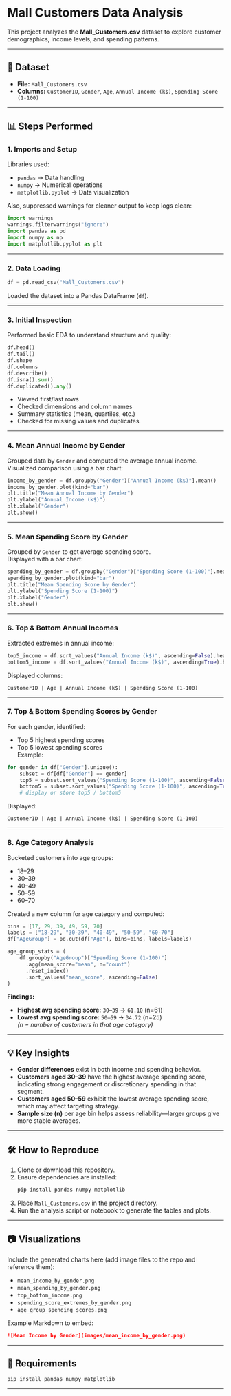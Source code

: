 # Mall Customers Data Analysis

This project analyzes the **Mall_Customers.csv** dataset to explore customer demographics, income levels, and spending patterns.

---

## 📂 Dataset
- **File:** `Mall_Customers.csv`
- **Columns:** `CustomerID`, `Gender`, `Age`, `Annual Income (k$)`, `Spending Score (1-100)`

---

## 📊 Steps Performed

### 1. **Imports and Setup**
Libraries used:
- `pandas` → Data handling
- `numpy` → Numerical operations
- `matplotlib.pyplot` → Data visualization  

Also, suppressed warnings for cleaner output to keep logs clean:
```python
import warnings
warnings.filterwarnings("ignore")
import pandas as pd
import numpy as np
import matplotlib.pyplot as plt
```

---

### 2. **Data Loading**
```python
df = pd.read_csv("Mall_Customers.csv")
```
Loaded the dataset into a Pandas DataFrame (`df`).

---

### 3. **Initial Inspection**
Performed basic EDA to understand structure and quality:
```python
df.head()
df.tail()
df.shape
df.columns
df.describe()
df.isna().sum()
df.duplicated().any()
```
- Viewed first/last rows
- Checked dimensions and column names
- Summary statistics (mean, quartiles, etc.)
- Checked for missing values and duplicates

---

### 4. **Mean Annual Income by Gender**
Grouped data by `Gender` and computed the average annual income.  
Visualized comparison using a bar chart:
```python
income_by_gender = df.groupby("Gender")["Annual Income (k$)"].mean()
income_by_gender.plot(kind="bar")
plt.title("Mean Annual Income by Gender")
plt.ylabel("Annual Income (k$)")
plt.xlabel("Gender")
plt.show()
```

---

### 5. **Mean Spending Score by Gender**
Grouped by `Gender` to get average spending score.  
Displayed with a bar chart:
```python
spending_by_gender = df.groupby("Gender")["Spending Score (1-100)"].mean()
spending_by_gender.plot(kind="bar")
plt.title("Mean Spending Score by Gender")
plt.ylabel("Spending Score (1-100)")
plt.xlabel("Gender")
plt.show()
```

---

### 6. **Top & Bottom Annual Incomes**
Extracted extremes in annual income:
```python
top5_income = df.sort_values("Annual Income (k$)", ascending=False).head(5)
bottom5_income = df.sort_values("Annual Income (k$)", ascending=True).head(5)
```
Displayed columns:
```
CustomerID | Age | Annual Income (k$) | Spending Score (1-100)
```

---

### 7. **Top & Bottom Spending Scores by Gender**
For each gender, identified:
- Top 5 highest spending scores
- Top 5 lowest spending scores  
Example:
```python
for gender in df["Gender"].unique():
    subset = df[df["Gender"] == gender]
    top5 = subset.sort_values("Spending Score (1-100)", ascending=False).head(5)
    bottom5 = subset.sort_values("Spending Score (1-100)", ascending=True).head(5)
    # display or store top5 / bottom5
```
Displayed:
```
CustomerID | Age | Annual Income (k$) | Spending Score (1-100)
```

---

### 8. **Age Category Analysis**
Bucketed customers into age groups:
- 18–29
- 30–39
- 40–49
- 50–59
- 60–70

Created a new column for age category and computed:
```python
bins = [17, 29, 39, 49, 59, 70]
labels = ["18-29", "30-39", "40-49", "50-59", "60-70"]
df["AgeGroup"] = pd.cut(df["Age"], bins=bins, labels=labels)

age_group_stats = (
    df.groupby("AgeGroup")["Spending Score (1-100)"]
      .agg(mean_score="mean", n="count")
      .reset_index()
      .sort_values("mean_score", ascending=False)
)
```
**Findings:**
- **Highest avg spending score:** `30–39` → `61.10` (n=61)
- **Lowest avg spending score:** `50–59` → `34.72` (n=25)  
*(n = number of customers in that age category)*

---

## 💡 Key Insights
- **Gender differences** exist in both income and spending behavior.
- **Customers aged 30–39** have the highest average spending score, indicating strong engagement or discretionary spending in that segment.
- **Customers aged 50–59** exhibit the lowest average spending score, which may affect targeting strategy.
- **Sample size (n)** per age bin helps assess reliability—larger groups give more stable averages.

---

## 🛠️ How to Reproduce
1. Clone or download this repository.
2. Ensure dependencies are installed:
   ```bash
   pip install pandas numpy matplotlib
   ```
3. Place `Mall_Customers.csv` in the project directory.
4. Run the analysis script or notebook to generate the tables and plots.

---

## 📷 Visualizations
Include the generated charts here (add image files to the repo and reference them):
- `mean_income_by_gender.png`
- `mean_spending_by_gender.png`
- `top_bottom_income.png`
- `spending_score_extremes_by_gender.png`
- `age_group_spending_scores.png`

Example Markdown to embed:
```markdown
![Mean Income by Gender](images/mean_income_by_gender.png)
```

---


## 📌 Requirements
```bash
pip install pandas numpy matplotlib
```

---

